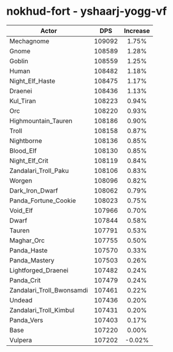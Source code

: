 # nokhud-fort - yshaarj-yogg-vf
| Actor | DPS | Increase |
|---|:---:|:---:|
|Mechagnome|109092|1.75%|
|Gnome|108589|1.28%|
|Goblin|108559|1.25%|
|Human|108482|1.18%|
|Night_Elf_Haste|108475|1.17%|
|Draenei|108436|1.13%|
|Kul_Tiran|108223|0.94%|
|Orc|108220|0.93%|
|Highmountain_Tauren|108186|0.90%|
|Troll|108158|0.87%|
|Nightborne|108136|0.85%|
|Blood_Elf|108130|0.85%|
|Night_Elf_Crit|108119|0.84%|
|Zandalari_Troll_Paku|108106|0.83%|
|Worgen|108096|0.82%|
|Dark_Iron_Dwarf|108062|0.79%|
|Panda_Fortune_Cookie|108023|0.75%|
|Void_Elf|107966|0.70%|
|Dwarf|107844|0.58%|
|Tauren|107791|0.53%|
|Maghar_Orc|107755|0.50%|
|Panda_Haste|107570|0.33%|
|Panda_Mastery|107503|0.26%|
|Lightforged_Draenei|107482|0.24%|
|Panda_Crit|107479|0.24%|
|Zandalari_Troll_Bwonsamdi|107461|0.22%|
|Undead|107436|0.20%|
|Zandalari_Troll_Kimbul|107431|0.20%|
|Panda_Vers|107403|0.17%|
|Base|107220|0.00%|
|Vulpera|107202|-0.02%|

